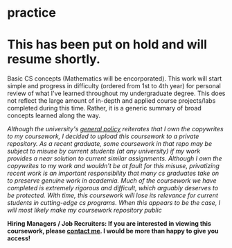 # practice

# This has been put on hold and will resume shortly. 

Basic CS concepts (Mathematics will be encorporated). This work will start simple and progress in difficulty (ordered from 1st to 4th year) for personal review of what I've learned throughout my undergraduate degree. This does not reflect the large amount of in-depth and applied course projects/labs completed during this time. Rather, it is a generic summary of broad concepts learned along the way. 

*Although the university's [general policy](https://policy.umn.edu/research/copyright) reiterates that I own the copywrites to my coursework, I decided to upload this coursework to a private repository. As a recent graduate, some coursework in that repo may be subject to misuse by current students (at any university) if my work provides a near solution to current similar assignments. Although I own the copywrites to my work and wouldn't be at fault for this misuse, privatizing recent work is an important responsibility that many cs graduates take on to preserve genuine work in academia. Much of the coursework we have completed is extremely rigorous and difficult, which arguably deserves to be protected. With time, this coursework will lose its relevance for current students in cutting-edge cs programs. When this appears to be the case, I will most likely make my coursework repository public*

**Hiring Managers / Job Recruiters: If you are interested in viewing this coursework, please [contact me](https://www.clpieper.com/contact.html). I would be more than happy to give you access!**
